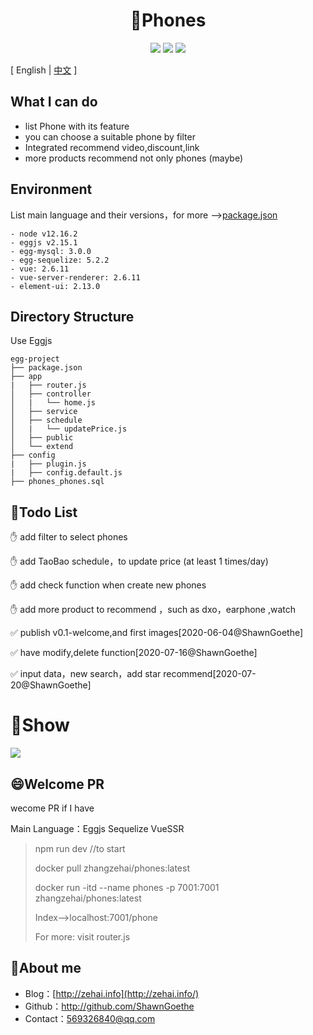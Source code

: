 <div align="center">
<h1>📱Phones</h1>
  <img src="https://img.shields.io/badge/License-MIT-blue.svg"/>
  <img src="https://img.shields.io/static/v1?label=electron&message=7.1.7&color="/>
  <img src="https://img.shields.io/badge/language-javascript-yellow.svg?style=flat-square"/>
</div>


[ English | [中文](./README-CN.md) ]

## What I can do

- list Phone with its feature
- you can choose a suitable phone by filter
- Integrated recommend video,discount,link
- more products recommend not only phones (maybe)



## Environment

List main language and their versions，for more -->[package.json](./package.json)

```
- node v12.16.2
- eggjs v2.15.1
- egg-mysql: 3.0.0
- egg-sequelize: 5.2.2
- vue: 2.6.11
- vue-server-renderer: 2.6.11
- element-ui: 2.13.0
```



## Directory Structure

Use Eggjs

```
egg-project
├── package.json
├── app
|   ├── router.js
│   ├── controller
│   |   └── home.js
│   ├── service
│   ├── schedule
│   |   └── updatePrice.js
│   ├── public 
│   └── extend 
├── config
|   ├── plugin.js
|   ├── config.default.js
├── phones_phones.sql
```



## 🐼Todo List

:hand: add filter to select phones

:hand: add TaoBao schedule，to update price (at least 1 times/day)

:hand: add check function when create new phones

:hand: add more product to recommend ，such as dxo，earphone ,watch

:white_check_mark:  publish v0.1-welcome,and first images[2020-06-04@ShawnGoethe]

:white_check_mark:  have modify,delete function[2020-07-16@ShawnGoethe]

:white_check_mark:  input data，new search，add star recommend[2020-07-20@ShawnGoethe]



# 🚩Show

![](https://zehai-github.oss-cn-beijing.aliyuncs.com/index.jpg)



## 😄Welcome PR

wecome PR if I have

Main Language：Eggjs Sequelize VueSSR

> npm run dev //to start
>
> docker pull zhangzehai/phones:latest
>
> docker run -itd --name phones -p 7001:7001 zhangzehai/phones:latest
>
> Index-->localhost:7001/phone
>
> For more: visit router.js

## 🚩About me

- Blog：[http://zehai.info](http://zehai.info/)
- Github：http://github.com/ShawnGoethe
- Contact：569326840@qq.com
